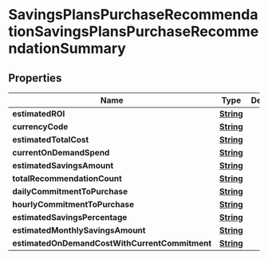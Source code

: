

# SavingsPlansPurchaseRecommendationSavingsPlansPurchaseRecommendationSummary


## Properties

| Name | Type | Description | Notes |
|------------ | ------------- | ------------- | -------------|
|**estimatedROI** | [**String**](String.md) |  |  [optional] |
|**currencyCode** | [**String**](String.md) |  |  [optional] |
|**estimatedTotalCost** | [**String**](String.md) |  |  [optional] |
|**currentOnDemandSpend** | [**String**](String.md) |  |  [optional] |
|**estimatedSavingsAmount** | [**String**](String.md) |  |  [optional] |
|**totalRecommendationCount** | [**String**](String.md) |  |  [optional] |
|**dailyCommitmentToPurchase** | [**String**](String.md) |  |  [optional] |
|**hourlyCommitmentToPurchase** | [**String**](String.md) |  |  [optional] |
|**estimatedSavingsPercentage** | [**String**](String.md) |  |  [optional] |
|**estimatedMonthlySavingsAmount** | [**String**](String.md) |  |  [optional] |
|**estimatedOnDemandCostWithCurrentCommitment** | [**String**](String.md) |  |  [optional] |



